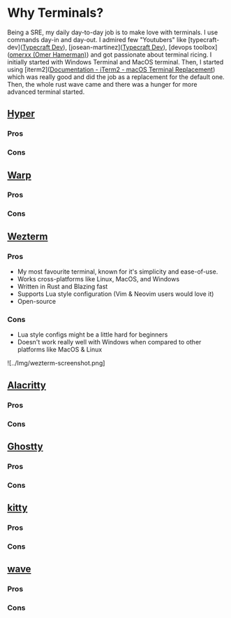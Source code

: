 # Why Terminals? 
Being a SRE, my daily day-to-day job is to make love with terminals. I use commands day-in and day-out. I admired few "Youtubers" like [typecraft-dev]([Typecraft Dev](https://github.com/typecraft-dev)), [josean-martinez]([Typecraft Dev](https://github.com/typecraft-dev)), [devops toolbox]([omerxx (Omer Hamerman)](https://github.com/omerxx)) and got passionate about terminal ricing. I initially started with Windows Terminal and MacOS terminal. Then, I started using [iterm2]([Documentation - iTerm2 - macOS Terminal Replacement](https://iterm2.com/documentation.html)) which was really good and did the job as a replacement for the default one. Then, the whole rust wave came and there was a hunger for more advanced terminal started. 

## [Hyper](https://hyper.is/)
### Pros
### Cons
## [Warp](https://www.warp.dev/)
### Pros
### Cons
## [Wezterm](https://wezfurlong.org/wezterm/index.html)
### Pros
- My most favourite terminal, known for it's simplicity and ease-of-use. 
- Works cross-platforms like Linux, MacOS, and Windows
- Written in Rust and Blazing fast
- Supports Lua style configuration (Vim & Neovim users would love it)
- Open-source
### Cons
- Lua style configs might be a little hard for beginners
- Doesn't work really well with Windows when compared to other platforms like MacOS & Linux

![../Img/wezterm-screenshot.png]
## [Alacritty](https://alacritty.org/)
### Pros
### Cons
## [Ghostty](https://ghostty.org/)
### Pros
### Cons
## [kitty](https://sw.kovidgoyal.net/kitty/)
### Pros
### Cons
## [wave](https://www.waveterm.dev/)
### Pros
### Cons